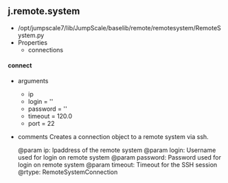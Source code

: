 ## j.remote.system

- /opt/jumpscale7/lib/JumpScale/baselib/remote/remotesystem/RemoteSystem.py
- Properties
    - connections

#### connect 
- arguments
    - ip
    - login = ''
    - password = ''
    - timeout = 120.0
    - port = 22
- comments
    Creates a connection object to a remote system via ssh.
    
    @param ip: Ipaddress of the remote system
    @param login: Username used for login on remote system
    @param password: Password used for login on remote system
    @param timeout: Timeout for the SSH session       
    @rtype: RemoteSystemConnection

